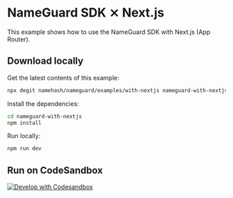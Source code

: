 # NameGuard SDK ⨯ Next.js

This example shows how to use the NameGuard SDK with Next.js (App Router).

## Download locally

Get the latest contents of this example:

```bash
npx degit namehash/nameguard/examples/with-nextjs nameguard-with-nextjs
```

Install the dependencies:

```bash
cd nameguard-with-nextjs
npm install
```

Run locally:

```bash
npm run dev
```

## Run on CodeSandbox

[![Develop with Codesandbox](https://codesandbox.io/static/img/play-codesandbox.svg)](https://codesandbox.io/s/github/namehash/nameguard/tree/main/examples/with-nextjs)

